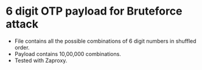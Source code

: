 # 6 digit OTP payload for Bruteforce attack

- File contains all the possible combinations of 6 digit numbers in shuffled order. 
- Payload contains 10,00,000 combinations. 
- Tested with Zaproxy.

